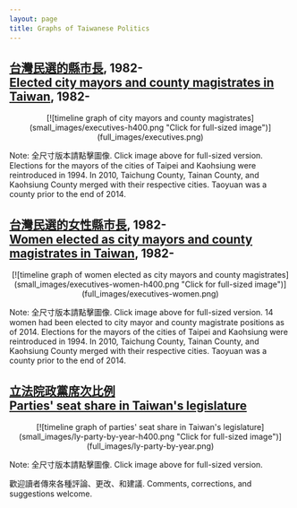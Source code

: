 ```yaml
---
layout: page
title: Graphs of Taiwanese Politics
---
```


## [台灣民選的縣市長](full_images/executives.png), 1982- <br/>[Elected city mayors and county magistrates in Taiwan](full_images/executives.png), 1982-

<div style="text-align:center" markdown="1">
[![timeline graph of city mayors and county magistrates](small_images/executives-h400.png "Click for full-sized image")](full_images/executives.png)
</div>

Note: 全尺寸版本請點擊圖像. Click image above for full-sized version. Elections for the mayors of the cities of Taipei and Kaohsiung were reintroduced in 1994. In 2010, Taichung County, Tainan County, and Kaohsiung County merged with their respective cities. Taoyuan was a county prior to the end of 2014.

## [台灣民選的女性縣市長](full_images/executives-women.png), 1982- <br/>[Women elected as city mayors and county magistrates in Taiwan](full_images/executives-women.png), 1982-

<div style="text-align:center" markdown="1">
[![timeline graph of women elected as city mayors and county magistrates](small_images/executives-women-h400.png "Click for full-sized image")](full_images/executives-women.png)
</div>

Note: 全尺寸版本請點擊圖像. Click image above for full-sized version. 14 women had been elected to city mayor and county magistrate positions as of 2014. Elections for the mayors of the cities of Taipei and Kaohsiung were reintroduced in 1994. In 2010, Taichung County, Tainan County, and Kaohsiung County merged with their respective cities. Taoyuan was a county prior to the end of 2014.


## [立法院政黨席次比例](full_images/ly-party-by-year.png)<br/>[Parties' seat share in Taiwan's legislature](full_images/ly-party-by-year.png)

<div style="text-align:center" markdown="1">
[![timeline graph of parties' seat share in Taiwan's legislature](small_images/ly-party-by-year-h400.png "Click for full-sized image")](full_images/ly-party-by-year.png)
</div>

Note: 全尺寸版本請點擊圖像. Click image above for full-sized version.

歡迎讀者傳來各種評論、更改、和建議. Comments, corrections, and suggestions welcome.
